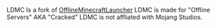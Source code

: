 LDMC Is a fork of [OfflineMinecraftLauncher](https://github.com/antunnitraj/OfflineMinecraftLauncher)
LDMC is made for "Offline Servers" AKA "Cracked"
LDMC is not affliated with Mojang Studios.
